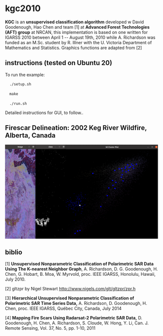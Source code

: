 # kgc2010

**KGC** is an **unsupervised classification algorithm** developed w David Goodenough, Hao Chen and team [1] at **Advanced Forest Technologies (AFT) group** at NRCAN, this implementation is based on one written for IGARSS 2010 between April 1 -- August 19th, 2010 while A. Richardson was funded as an M.Sc. student by R. Illner with the U. Victoria Department of Mathematics and Statistics. Graphics functions are adapted from [2]

## instructions (tested on Ubuntu 20)
To run the example:
```
  ./setup.sh
  
  make
  
  ./run.sh 
```
Detailed instructions for GUI, to follow..

## Firescar Delineation: 2002 Keg River Wildfire, Alberta, Canada
<img src="output/out.gif " width="800">

## biblio

[1] **Unsupervised Nonparametric Classification of Polarimetric SAR Data Using The K-nearest Neighbor Graph**, A. Richardson, D. G. Goodenough, H. Chen, G. Hobart, B. Moa, W. Myrvold, proc. IEEE IGARSS, Honolulu, Hawaii, July 2010.

[2] gltzpr by Nigel Stewart http://www.nigels.com/glt/gltzpr/zpr.h

[3] **Hierarchical Unsupervised Nonparametric Classification of Polarimetric SAR Time Series Data,** A. Richardson, D. Goodenough, H. Chen, proc. IEEE IGARSS, Québec City, Canada, July 2014

[4] **Mapping Fire Scars Using Radarsat-2 Polarimetric SAR Data,** D. Goodenough, H. Chen, A. Richardson, S. Cloude, W. Hong, Y. Li, Can. J. Remote Sensing, Vol. 37, No. 5, pp. 1-10, 2011
